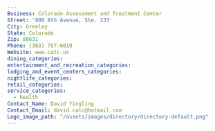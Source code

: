 ```yaml
---
Business: Colorado Assessment and Treatment Center
Street: '800 8th Avenue, Ste. 233'
City: Greeley
State: Colorado
Zip: 80631
Phone: (303) 757-6019
Website: www.catc.us
dining_categories:
entertainment_and_recreation_categories:
lodging_and_event_centers_categories:
nightlife_categories:
retail_categories:
service_categories:
  - health
Contact_Name: David Yingling
Contact_Email: david.catc@hotmail.com
Logo_image_path: "/assets/images/directory/directory-default.png"
---
```



